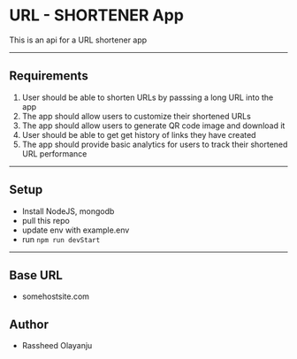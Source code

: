 # URL - SHORTENER App
This is an api for a URL shortener app

---

## Requirements
1. User should be able to shorten URLs by passsing a long URL into the app 
2. The app should allow users to customize their shortened URLs
3. The app should allow users to generate QR code image and download it
4. User should be able to get get history of links they have created
5. The app should provide basic analytics for users to track their shortened URL performance
---
## Setup
- Install NodeJS, mongodb
- pull this repo
- update env with example.env
- run `npm run devStart`

---
## Base URL
- somehostsite.com


## Author
- Rassheed Olayanju